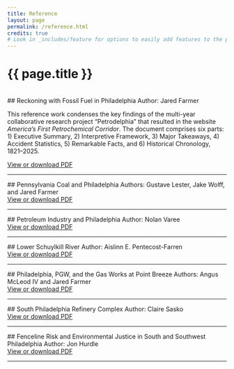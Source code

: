 ```yaml
---
title: Reference
layout: page
permalink: /reference.html
credits: true
# Look in _includes/feature for options to easily add features to the page
---
```

# {{ page.title }}
<br>
<div id="summary"></div>
## Reckoning with Fossil Fuel in Philadelphia
Author: Jared Farmer

This reference work condenses the key findings of the multi-year collaborative research project “Petrodelphia” that resulted in the website _America’s First Petrochemical Corridor_. The document comprises six parts: 1) Executive Summary, 2) Interpretive Framework, 3) Major Takeaways, 4) Accident Statistics, 5) Remarkable Facts, and 6) Historical Chronology, 1821–2025.

<div class="btn-group" role="group" aria-label="Item options">
    <a target="_blank" rel="noopener" class="spotlight gallery-img btn btn-outline-primary" data-download="true" href="https://petrodelphia.pennds.org/storage/2025--Farmer--Reckoning_Fossil_Fuel_Philadelphia.pdf">View or download PDF</a>

</div>

--- 
<div id="penna-coal"></div>
## Pennsylvania Coal and Philadelphia
Authors: Gustave Lester, Jake Wolff, and Jared Farmer

<div class="btn-group" role="group" aria-label="Item options">
    <a target="_blank" rel="noopener" class="spotlight gallery-img btn btn-outline-primary" data-download="true" href="https://petrodelphia.pennds.org/storage/2025--Lester_Wolff_Farmer--Pennsylvania_Coal_Philadelphia.pdf">View or download PDF</a>
</div>

---

<div id="petro-industry"></div>
## Petroleum Industry and Philadelphia
Author: Nolan Varee

<div class="btn-group" role="group" aria-label="Item options">
    <a target="_blank" rel="noopener" class="spotlight gallery-img btn btn-outline-primary" data-download="true" href="https://petrodelphia.pennds.org/storage/2025--Varee--Petroleum_Industry_Philadelphia.pdf">View or download PDF</a>
</div>

---
<div id="schuylkill"></div>
## Lower Schuylkill River
Author: Aislinn E. Pentecost-Farren 

<div class="btn-group" role="group" aria-label="Item options">
    <a target="_blank" rel="noopener" class="spotlight gallery-img btn btn-outline-primary" data-download="true" href="https://petrodelphia.pennds.org/storage/2025--Pentecost-Farren--Lower_Schuylkill_River.pdf">View or download PDF</a>
</div>

---

<div id="point-breeze"></div>
## Philadelphia, PGW, and the Gas Works at Point Breeze
Authors: Angus McLeod IV and Jared Farmer

<div class="btn-group" role="group" aria-label="Item options">
    <a target="_blank" rel="noopener" class="spotlight gallery-img btn btn-outline-primary" data-download="true" href="https://petrodelphia.pennds.org/storage/2025--McLeod_Farmer--Philadelphia_PGW_Gas_Works_Point_Breeze.pdf">View or download PDF</a>
</div>

---

<div id="south-philly-refinery"></div>
## South Philadelphia Refinery Complex
Author: Claire Sasko

<div class="btn-group" role="group" aria-label="Item options">
    <a target="_blank" rel="noopener" class="spotlight gallery-img btn btn-outline-primary" data-download="true" href="https://petrodelphia.pennds.org/storage/2025--Sasko--South_Philadelphia_Refinery_Complex.pdf">View or download PDF</a>
</div>


---
<div id="fenceline-risk"></div>
## Fenceline Risk and Environmental Justice in South and Southwest Philadelphia
Author: Jon Hurdle

<div class="btn-group" role="group" aria-label="Item options">
    <a target="_blank" rel="noopener" class="spotlight gallery-img btn btn-outline-primary" data-download="true" href="https://petrodelphia.pennds.org/storage/2025--Hurdle--Fenceline_Risk_Environmental_Justice_South_Southwest_Philadelphia.pdf">View or download PDF</a>
</div>

---
